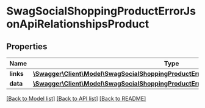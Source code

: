 # SwagSocialShoppingProductErrorJsonApiRelationshipsProduct

## Properties
Name | Type | Description | Notes
------------ | ------------- | ------------- | -------------
**links** | [**\Swagger\Client\Model\SwagSocialShoppingProductErrorJsonApiRelationshipsProductLinks**](SwagSocialShoppingProductErrorJsonApiRelationshipsProductLinks.md) |  | [optional] 
**data** | [**\Swagger\Client\Model\SwagSocialShoppingProductErrorJsonApiRelationshipsProductData**](SwagSocialShoppingProductErrorJsonApiRelationshipsProductData.md) |  | [optional] 

[[Back to Model list]](../../README.md#documentation-for-models) [[Back to API list]](../../README.md#documentation-for-api-endpoints) [[Back to README]](../../README.md)

